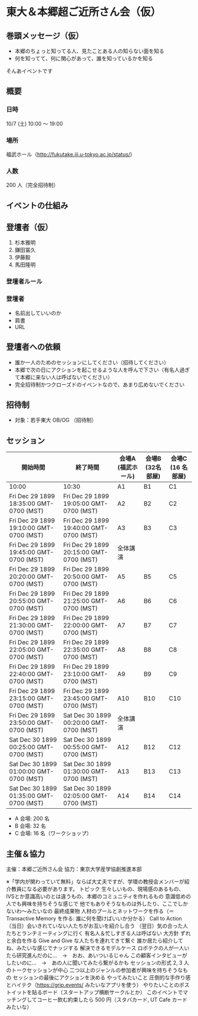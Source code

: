 # 東大＆本郷超ご近所さん会（仮）

## 巻頭メッセージ（仮）

- 本郷のちょっと知ってる人、見たことある人の知らない面を知る
- 何を知ってて、何に関心があって、誰を知っているかを知る

そんあイベントです

## 概要

### 日時

10/7 (土) 10:00 〜 19:00

### 場所

福武ホール（http://fukutake.iii.u-tokyo.ac.jp/status/)

### 人数

200 人（完全招待制）

## イベントの仕組み




## 登壇者（仮）

1. 杉本雅明
1. 鎌田冨久
1. 伊藤毅
1. 馬田隆明

### 登壇者ルール

### 登壇者

- 名前出していいのか
- 肩書
- URL 

## 登壇者への依頼

- 誰か一人のためのセッションにしてください（招待してください）
- 本郷で次の日にアクションを起こせるような人を呼んで下さい（有名人過ぎて本郷に来ない人は呼ばないでください）
- 完全招待制かつクローズドのイベントなので、あまり広めないでください

## 招待制

- 対象：若手東大 OB/OG （招待制）

## セッション


|  開始時間 | 終了時間 | 会場A (福武ホール) | 会場B (32名部屋) | 会場C (16 名部屋) |
|  ------ | ------ | ------ | ------ | ------ |
|  10:00 | 10:30 | A1 | B1 | C1 |
|  Fri Dec 29 1899 18:35:00 GMT-0700 (MST) | Fri Dec 29 1899 19:05:00 GMT-0700 (MST) | A2 | B2 | C2 |
|  Fri Dec 29 1899 19:10:00 GMT-0700 (MST) | Fri Dec 29 1899 19:40:00 GMT-0700 (MST) | A3 | B3 | C3 |
|  Fri Dec 29 1899 19:45:00 GMT-0700 (MST) | Fri Dec 29 1899 20:15:00 GMT-0700 (MST) | 全体講演 |  |  |
|  Fri Dec 29 1899 20:20:00 GMT-0700 (MST) | Fri Dec 29 1899 20:50:00 GMT-0700 (MST) | A5 | B5 | C5 |
|  Fri Dec 29 1899 20:55:00 GMT-0700 (MST) | Fri Dec 29 1899 21:25:00 GMT-0700 (MST) | A6 | B6 | C6 |
|  Fri Dec 29 1899 21:30:00 GMT-0700 (MST) | Fri Dec 29 1899 22:00:00 GMT-0700 (MST) | A7 | B7 | C7 |
|  Fri Dec 29 1899 22:05:00 GMT-0700 (MST) | Fri Dec 29 1899 22:35:00 GMT-0700 (MST) | A8 | B8 | C8 |
|  Fri Dec 29 1899 22:40:00 GMT-0700 (MST) | Fri Dec 29 1899 23:10:00 GMT-0700 (MST) | A9 | B9 | C9 |
|  Fri Dec 29 1899 23:15:00 GMT-0700 (MST) | Fri Dec 29 1899 23:45:00 GMT-0700 (MST) | A10 | B10 | C10 |
|  Fri Dec 29 1899 23:50:00 GMT-0700 (MST) | Sat Dec 30 1899 00:20:00 GMT-0700 (MST) | 全体講演 |  |  |
|  Sat Dec 30 1899 00:25:00 GMT-0700 (MST) | Sat Dec 30 1899 00:55:00 GMT-0700 (MST) | A12 | B12 | C12 |
|  Sat Dec 30 1899 01:00:00 GMT-0700 (MST) | Sat Dec 30 1899 01:30:00 GMT-0700 (MST) | A13 | B13 | C13 |
|  Sat Dec 30 1899 01:35:00 GMT-0700 (MST) | Sat Dec 30 1899 02:05:00 GMT-0700 (MST) | A14 | B14 | C14 |

- A 会場: 200 名
- B 会場: 32 名
- C 会場: 16 名（ワークショップ）

 
## 主催＆協力

主催：本郷ご近所さん会
協力：東京大学産学協創推進本部


※「学内が関わっていて無料」ならば大丈夫ですが、学環の教授会メンバーが紹介教員になる必要があります。
トピック
生々しいもの、現場感のあるもの、IVSとか意識高いのとは違うもの、本郷のコミュニティを作れるもの
意識低めの人でも興味を持ちそうな感じで
他でもありそうなものは外したり、ここでしかないわ〜みたいなの
最終成果物
人材のプールとネットワークを作る（＝Transactive Memory を作る: 誰に何を聞けばいいか分かる）
Call to Action
（当日）会いきれていない人たちがお互いを紹介し合う
（翌日）気の合った人たちとランチミーティングに行く
有名人＆忙しすぎる人は呼ばない
大方針
ずれと余白を作る
Give and Give な人たちを連れてきて繋ぐ
誰か居たら紹介してね、みたいな感じでナッジする
解決できるモデルケース
ロボテクの人が一人いたら研究進んだのに…　→　おお、あいついるじゃん
この顧客インタビューがしたいのに…　→　あの人に聞いてみたら繋がるかも
セッションの形式
2, 3 人のトークセッションが中心
二つ以上のジャンルの参加者が興味を持ちそうなもの
セッションの最後にアクションを決める
やってみたいこと
圧倒的な手作り感とハイテク（https://grip.events/ みたいなアプリを使う）
やりたいことのポストイットを貼るボード（スタートアップ横断サークルとか）
このイベントでマッチングしてコーヒー飲む約束したら 500 円（スタバカード, UT Cafe カードみたいな）
